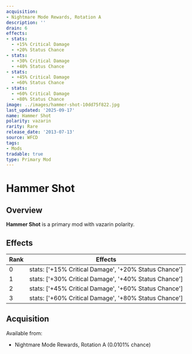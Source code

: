 ```yaml
---
acquisition:
- Nightmare Mode Rewards, Rotation A
description: ''
drain: 6
effects:
- stats:
  - +15% Critical Damage
  - +20% Status Chance
- stats:
  - +30% Critical Damage
  - +40% Status Chance
- stats:
  - +45% Critical Damage
  - +60% Status Chance
- stats:
  - +60% Critical Damage
  - +80% Status Chance
image: ../images/hammer-shot-10dd75f822.jpg
last_updated: '2025-09-17'
name: Hammer Shot
polarity: vazarin
rarity: Rare
release_date: '2013-07-13'
source: WFCD
tags:
- Mods
tradable: true
type: Primary Mod
---
```


# Hammer Shot

## Overview

**Hammer Shot** is a primary mod with vazarin polarity.

## Effects

| Rank | Effects |
|------|----------|
| 0 | stats: ['+15% Critical Damage', '+20% Status Chance'] |
| 1 | stats: ['+30% Critical Damage', '+40% Status Chance'] |
| 2 | stats: ['+45% Critical Damage', '+60% Status Chance'] |
| 3 | stats: ['+60% Critical Damage', '+80% Status Chance'] |

## Acquisition

Available from:
- Nightmare Mode Rewards, Rotation A (0.0101% chance)

